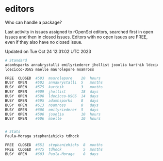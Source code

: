 # editors

Who can handle a package?

Last activity in issues assigned to rOpenSci editors, searched first in open
issues and then in closed issues. Editors with no open issues are FREE, even if
they also have no closed issue.


Updated on Tue Oct 24 12:31:02 UTC 2023

```bash
# Standard
adamhsparks annakrystalli emilyriederer jhollist jooolia karthik ldecicco
ldecicco-USGS maelle maurolepore noamross

FREE  CLOSED  #593  maurolepore    20  hours
BUSY  OPEN    #502  annakrystalli  5   months
BUSY  OPEN    #575  karthik        3   months
BUSY  OPEN    #609  jhollist       18  days
BUSY  OPEN    #598  ldecicco-USGS  14  days
BUSY  OPEN    #595  adamhsparks    8   days
BUSY  OPEN    #613  noamross       8   days
BUSY  OPEN    #600  emilyriederer  5   days
BUSY  OPEN    #590  jooolia        10  hours
BUSY  OPEN    #606  maelle         10  hours


# Stats
Paula-Moraga stephaniehicks tdhock

FREE  CLOSED  #551  stephaniehicks  8  months
FREE  CLOSED  #475  tdhock          5  months
BUSY  OPEN    #603  Paula-Moraga    8  days
```
